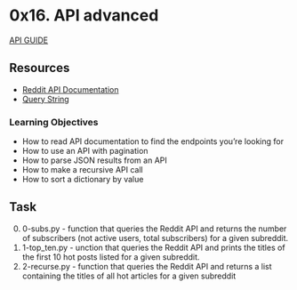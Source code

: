 # 0x16. API advanced
[API GUIDE](https://s3.amazonaws.com/intranet-projects-files/holbertonschool-sysadmin_devops/314/WIxXad8.png)
## Resources
* [Reddit API Documentation](https://intranet.alxswe.com/rltoken/b-4nD6hwEeNYTwYl5yWNwA)
* [Query String](https://intranet.alxswe.com/rltoken/luFn_zrgmAQ0OAO_PEI9bA)
### Learning Objectives
* How to read API documentation to find the endpoints you’re looking for
* How to use an API with pagination
* How to parse JSON results from an API
* How to make a recursive API call
* How to sort a dictionary by value
## Task
0. 0-subs.py - function that queries the Reddit API and returns the number of subscribers (not active users, total subscribers) for a given subreddit.
1. 1-top_ten.py - unction that queries the Reddit API and prints the titles of the first 10 hot posts listed for a given subreddit.
2. 2-recurse.py - function that queries the Reddit API and returns a list containing the titles of all hot articles for a given subreddit

